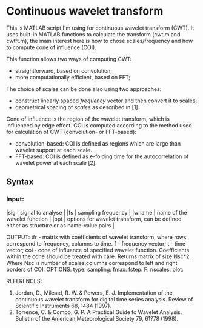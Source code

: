 # Continuous wavelet transform

This is MATLAB script I'm using for continuous wavelet transform (CWT).
It uses built-in MATLAB functions to calculate the transform (cwt.m and cwtft.m), the main interest here is how to chose scales/frequency and how to compute cone of influence (COI).

This function allows two ways of computing CWT:
- straightforward, based on convolution;
- more computationally efficient, based on FFT;

The choice of scales can be done also using two approaches:
- construct linearly spaced *frequency* vector and then convert it to scales;
- geometrical spacing of *scales* as described in [1].

Cone of influence is the region of the wavelet transform, which is influenced by edge effect. COI is computed according to the method used for calculation of CWT (convolution- or FFT-based):
- convolution-based: COI is defined as regions which are large than wavelet support at each scale.
- FFT-based: COI is defined as e-folding time for the autocorrelation of wavelet power at each scale [2].

## Syntax

### Input:

|sig    | signal to analyse |
|fs     | sampling frequency |
|wname  | name of the wavelet function |
|opt    | options for wavelet transform, can be defined either as structure or as name-value pairs |

OUTPUT: tfr - matrix with coefficients of wavelet transform, where rows 
              correspond to frequency, columns to time.
        f   - frequency vector;
        t   - time vector;
        coi - cone of influence of specified wavelet function.
              Coefficients within the cone should be treated with care.
              Returns matrix of size Nsc\*2. Where Nsc is number of
              scales,columns correspond to left and right borders of COI.
OPTIONS:
type:
sampling:
fmax:
fstep:
F:
nscales:
plot:

REFERENCES:
1. Jordan, D., Miksad, R. W. & Powers, E. J. Implementation of the 
   continuous wavelet transform for digital time series analysis. Review 
   of Scientific Instruments 68, 1484 (1997).
2. Torrence, C. & Compo, G. P. A Practical Guide to Wavelet Analysis. 
   Bulletin of the American Meteorological Society 79, 61?78 (1998).
